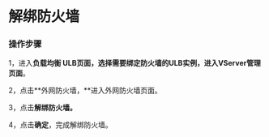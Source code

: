 # 解绑防火墙



### 操作步骤

1，进入**负载均衡 ULB页面，**选择需要绑定防火墙的ULB实例，进入**VServer管理页面**。

2，点击**外网防火墙，**进入外网防火墙页面。

3，点击**解绑防火墙。**

4，点击**确定**，完成解绑防火墙。 


